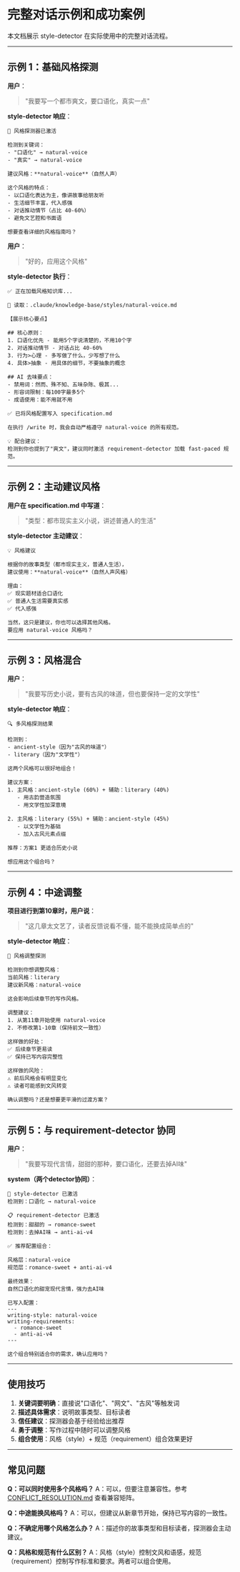 # 完整对话示例和成功案例

本文档展示 style-detector 在实际使用中的完整对话流程。

---

## 示例 1：基础风格探测

**用户**：

> "我要写一个都市爽文，要口语化，真实一点"

**style-detector 响应**：

```
🎨 风格探测器已激活

检测到关键词：
- "口语化" → natural-voice
- "真实" → natural-voice

建议风格：**natural-voice**（自然人声）

这个风格的特点：
- 以口语化表达为主，像讲故事给朋友听
- 生活细节丰富，代入感强
- 对话推动情节（占比 40-60%）
- 避免文艺腔和书面语

想要查看详细的风格指南吗？
```

**用户**：

> "好的，应用这个风格"

**style-detector 执行**：

```
✅ 正在加载风格知识库...

📖 读取：.claude/knowledge-base/styles/natural-voice.md

【展示核心要点】

## 核心原则：
1. 口语化优先 - 能用5个字说清楚的，不用10个字
2. 对话推动情节 - 对话占比 40-60%
3. 行为>心理 - 多写做了什么，少写想了什么
4. 具体>抽象 - 用具体的细节，不要抽象的概念

## AI 去味要点：
- 禁用词：然而、殊不知、五味杂陈、极其...
- 形容词限制：每100字最多5个
- 成语使用：能不用就不用

✅ 已将风格配置写入 specification.md

在执行 /write 时，我会自动严格遵守 natural-voice 的所有规范。

💡 配合建议：
检测到你也提到了"爽文"，建议同时激活 requirement-detector 加载 fast-paced 规范。
```

---

## 示例 2：主动建议风格

**用户在 specification.md 中写道**：

> "类型：都市现实主义小说，讲述普通人的生活"

**style-detector 主动建议**：

```
💡 风格建议

根据你的故事类型（都市现实主义，普通人生活），
建议使用：**natural-voice**（自然人声风格）

理由：
✅ 现实题材适合口语化
✅ 普通人生活需要真实感
✅ 代入感强

当然，这只是建议，你也可以选择其他风格。
要应用 natural-voice 风格吗？
```

---

## 示例 3：风格混合

**用户**：

> "我要写历史小说，要有古风的味道，但也要保持一定的文学性"

**style-detector 响应**：

```
🔍 多风格探测结果

检测到：
- ancient-style（因为"古风的味道"）
- literary（因为"文学性"）

这两个风格可以很好地组合！

建议方案：
1. 主风格：ancient-style (60%) + 辅助：literary (40%)
   - 用古韵营造氛围
   - 用文学性加深意境

2. 主风格：literary (55%) + 辅助：ancient-style (45%)
   - 以文学性为基础
   - 加入古风元素点缀

推荐：方案1 更适合历史小说

想应用这个组合吗？
```

---

## 示例 4：中途调整

**项目进行到第10章时，用户说**：

> "这几章太文艺了，读者反馈说看不懂，能不能换成简单点的"

**style-detector 响应**：

```
🎨 风格调整探测

检测到你想调整风格：
当前风格：literary
建议新风格：natural-voice

这会影响后续章节的写作风格。

调整建议：
1. 从第11章开始使用 natural-voice
2. 不修改第1-10章（保持前文一致性）

这样做的好处：
✅ 后续章节更易读
✅ 保持已写内容完整性

这样做的风险：
⚠️ 前后风格会有明显变化
⚠️ 读者可能感到文风转变

确认调整吗？还是想要更平滑的过渡方案？
```

---

## 示例 5：与 requirement-detector 协同

**用户**：

> "我要写现代言情，甜甜的那种，要口语化，还要去掉AI味"

**system（两个detector协同）**：

```
🎨 style-detector 已激活
检测到：口语化 → natural-voice

📋 requirement-detector 已激活
检测到：甜甜的 → romance-sweet
检测到：去掉AI味 → anti-ai-v4

✅ 推荐配置组合：

风格层：natural-voice
规范层：romance-sweet + anti-ai-v4

最终效果：
自然口语化的甜宠现代言情，强力去AI味

已写入配置：
---
writing-style: natural-voice
writing-requirements:
  - romance-sweet
  - anti-ai-v4
---

这个组合特别适合你的需求，确认应用吗？
```

---

## 使用技巧

1. **关键词要明确**：直接说"口语化"、"网文"、"古风"等触发词
2. **描述具体需求**：说明故事类型、目标读者
3. **信任建议**：探测器会基于经验给出推荐
4. **勇于调整**：写作过程中随时可以调整风格
5. **组合使用**：风格（style）+ 规范（requirement）组合效果更好

---

## 常见问题

**Q：可以同时使用多个风格吗？**
A：可以，但要注意兼容性。参考 [CONFLICT_RESOLUTION.md](CONFLICT_RESOLUTION.md) 查看兼容矩阵。

**Q：中途能换风格吗？**
A：可以，但建议从新章节开始，保持已写内容的一致性。

**Q：不确定用哪个风格怎么办？**
A：描述你的故事类型和目标读者，探测器会主动建议。

**Q：风格和规范有什么区别？**
A：风格（style）控制文风和语感，规范（requirement）控制写作标准和要求。两者可以组合使用。
